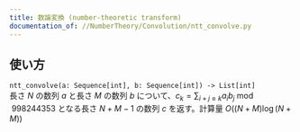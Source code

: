 ```yaml
---
title: 数論変換 (number-theoretic transform)
documentation_of: //NumberTheory/Convolution/ntt_convolve.py
---
```


## 使い方
`ntt_convolve(a: Sequence[int], b: Sequence[int]) -> List[int]`  
長さ $N$ の数列 $a$ と長さ $M$ の数列 $b$ について、$c_k = \sum_{i + j \equiv k} a_ib_j \bmod 998244353$ となる長さ $N + M - 1$ の数列 $c$ を返す。計算量 $O((N + M) \log (N + M))$

